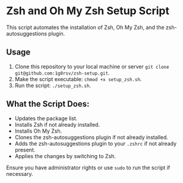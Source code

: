 # Zsh and Oh My Zsh Setup Script

This script automates the installation of Zsh, Oh My Zsh, and the zsh-autosuggestions plugin.

## Usage

1. Clone this repository to your local machine or server `git clone git@github.com:1g0rsv/zsh-setup.git`.
2. Make the script executable: `chmod +x setup_zsh.sh`.
3. Run the script: `./setup_zsh.sh`.

## What the Script Does:

- Updates the package list.
- Installs Zsh if not already installed.
- Installs Oh My Zsh.
- Clones the zsh-autosuggestions plugin if not already installed.
- Adds the zsh-autosuggestions plugin to your `.zshrc` if not already present.
- Applies the changes by switching to Zsh.

Ensure you have administrator rights or use `sudo` to run the script if necessary.

